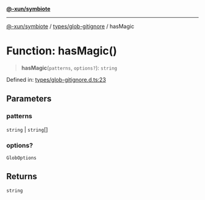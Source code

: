 [**@-xun/symbiote**](../../../README.md)

***

[@-xun/symbiote](../../../README.md) / [types/glob-gitignore](../README.md) / hasMagic

# Function: hasMagic()

> **hasMagic**(`patterns`, `options?`): `string`

Defined in: [types/glob-gitignore.d.ts:23](https://github.com/Xunnamius/symbiote/blob/7fbd108cee2f783e7fe92308d969f39ae3bc1d0c/types/glob-gitignore.d.ts#L23)

## Parameters

### patterns

`string` | `string`[]

### options?

`GlobOptions`

## Returns

`string`
